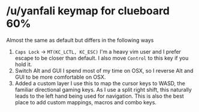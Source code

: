 # /u/yanfali keymap for clueboard 60%

Almost the same as default but differs in the following ways

 1. `Caps Lock` -> `MT(KC_LCTL, KC_ESC)`
    I'm a heavy vim user and I prefer escape to be closer than default. I also move `Control` to this key if you hold it.
 1. Switch Alt and GUI
    I spend most of my time on OSX, so I reverse Alt and GUI to be
    more comfortable on OSX.
 1. Added a custom layer
    I use this to map the cursor keys to WASD, the familiar directional
    gaming keys. As I use a split right shift, this naturally leads
    to the left hand being used for navigation. This is also the
    best place to add custom mappings, macros and combo keys.
